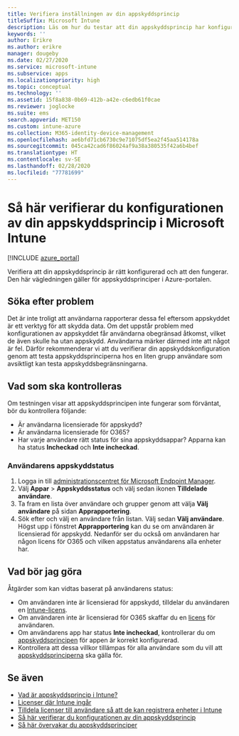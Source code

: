 ```yaml
---
title: Verifiera inställningen av din appskyddsprincip
titleSuffix: Microsoft Intune
description: Läs om hur du testar att din appskyddsprincip har konfigurerats och fungerar som den ska i Microsoft Intune.
keywords: ''
author: Erikre
ms.author: erikre
manager: dougeby
ms.date: 02/27/2020
ms.service: microsoft-intune
ms.subservice: apps
ms.localizationpriority: high
ms.topic: conceptual
ms.technology: ''
ms.assetid: 15f8a838-0b69-412b-a42e-c6edb61f0cae
ms.reviewer: joglocke
ms.suite: ems
search.appverid: MET150
ms.custom: intune-azure
ms.collection: M365-identity-device-management
ms.openlocfilehash: ae6bfd71cb6730c9e71075df5ea2f45aa514178a
ms.sourcegitcommit: 045ca42cad6f86024af9a38a380535f42a6b4bef
ms.translationtype: HT
ms.contentlocale: sv-SE
ms.lasthandoff: 02/28/2020
ms.locfileid: "77781699"
---
```

# <a name="how-to-validate-your-app-protection-policy-setup-in-microsoft-intune"></a>Så här verifierar du konfigurationen av din appskyddsprincip i Microsoft Intune

[!INCLUDE [azure_portal](../includes/azure_portal.md)]

Verifiera att din appskyddsprincip är rätt konfigurerad och att den fungerar. Den här vägledningen gäller för appskyddsprinciper i Azure-portalen.

## <a name="checking-for-symptoms"></a>Söka efter problem
Det är inte troligt att användarna rapporterar dessa fel eftersom appskyddet är ett verktyg för att skydda data. Om det uppstår problem med konfigurationen av appskyddet får användarna obegränsad åtkomst, vilket de även skulle ha utan appskydd. Användarna märker därmed inte att något är fel. Därför rekommenderar vi att du verifierar din appskyddskonfiguration genom att testa appskyddsprinciperna hos en liten grupp användare som avsiktligt kan testa appskyddsbegränsningarna.

## <a name="what-to-check"></a>Vad som ska kontrolleras

Om testningen visar att appskyddsprincipen inte fungerar som förväntat, bör du kontrollera följande:

- Är användarna licensierade för appskydd?
- Är användarna licensierade för O365?
- Har varje användare rätt status för sina appskyddsappar? Apparna kan ha status **Incheckad** och **Inte incheckad**.

### <a name="user-app-protection-status"></a>Användarens appskyddstatus
1. Logga in till [administrationscentret för Microsoft Endpoint Manager](https://go.microsoft.com/fwlink/?linkid=2109431).
3. Välj **Appar** >  **Appskyddsstatus** och välj sedan ikonen **Tilldelade användare**. 
4. Ta fram en lista över användare och grupper genom att välja **Välj användare** på sidan **Apprapportering**. 
5. Sök efter och välj en användare från listan. Välj sedan **Välj användare**. Högst upp i fönstret **Apprapportering** kan du se om användaren är licensierad för appskydd. Nedanför ser du också om användaren har någon licens för O365 och vilken appstatus användarens alla enheter har.

## <a name="what-to-do"></a>Vad bör jag göra
Åtgärder som kan vidtas baserat på användarens status:

- Om användaren inte är licensierad för appskydd, tilldelar du användaren en [Intune-licens](../fundamentals/licenses.md).
- Om användaren inte är licensierad för O365 skaffar du en [licens](../fundamentals/licenses.md) för användaren.
- Om användarens app har status **Inte incheckad**, kontrollerar du om [appskyddsprincipen](app-protection-policies-validate.md) för appen är korrekt konfigurerad.
- Kontrollera att dessa villkor tillämpas för alla användare som du vill att [appskyddsprinciperna](app-protection-policies-monitor.md) ska gälla för.

## <a name="see-also"></a>Se även

- [Vad är appskyddsprincip i Intune?](app-protection-policies.md)
- [Licenser där Intune ingår](../fundamentals/licenses.md)
- [Tilldela licenser till användare så att de kan registrera enheter i Intune](../fundamentals/licenses-assign.md)
- [Så här verifierar du konfigurationen av din appskyddsprincip](app-protection-policies-validate.md)
- [Så här övervakar du appskyddsprinciper](app-protection-policies-monitor.md)

